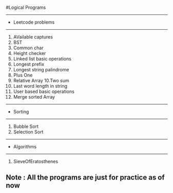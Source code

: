 #Logical Programs

---------------------------
* Leetcode problems
---------------------------
1. AVailable captures
2. BST
3. Common char
4. Height checker
5. Linked list basic operations
6. Longest prefix
7. Longest string palindrome
8. Plus One
9. Relative Array
10.Two sum
11. Last word length in string
12. User based basic operations
13. Merge sorted Array
---------------------------
*  Sorting
---------------------------
1. Bubble Sort
2. Selection Sort

---------------------------
* Algorithms
---------------------------
1. SieveOfEratosthenes



## Note : All the programs are just for practice as of now